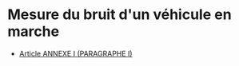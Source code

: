 # Mesure du bruit d'un véhicule en marche

- [Article ANNEXE I (PARAGRAPHE I)](article-annexe-i-paragraphe-i.md)
